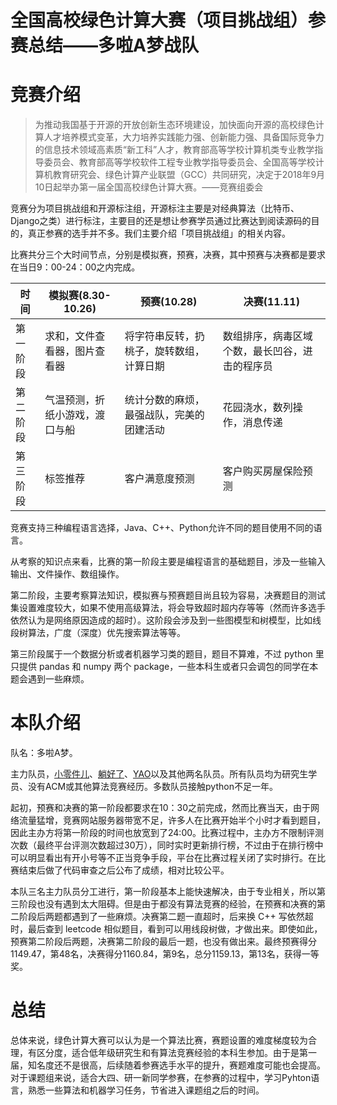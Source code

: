# 全国高校绿色计算大赛（项目挑战组）参赛总结——多啦A梦战队
# 竞赛介绍
> 为推动我国基于开源的开放创新生态环境建设，加快面向开源的高校绿色计算人才培养模式变革，大力培养实践能力强、创新能力强、具备国际竞争力的信息技术领域高素质“新工科”人才，教育部高等学校计算机类专业教学指导委员会、教育部高等学校软件工程专业教学指导委员会、全国高等学校计算机教育研究会、绿色计算产业联盟（GCC）共同研究，决定于2018年9月10日起举办第一届全国高校绿色计算大赛。——竞赛组委会

竞赛分为项目挑战组和开源标注组，开源标注主要是对经典算法（比特币、Django之类）进行标注，主要目的还是想让参赛学员通过比赛达到阅读源码的目的，真正参赛的选手并不多。我们主要介绍「项目挑战组」的相关内容。

比赛共分三个大时间节点，分别是模拟赛，预赛，决赛，其中预赛与决赛都是要求在当日9：00-24：00之内完成。


时间|模拟赛(8.30-10.26)|预赛(10.28)|决赛(11.11)
---|---|---|---
第一阶段|求和，文件查看器，图片查看器|将字符串反转，扔桃子，旋转数组，计算日期|数组排序，病毒区域个数，最长凹谷，进击的程序员
第二阶段|气温预测，折纸小游戏，渡口与船|统计分数的麻烦，最强战队，完美的团建活动|花园浇水，数列操作，消息传递
第三阶段|标签推荐|客户满意度预测|客户购买房屋保险预测

竞赛支持三种编程语言选择，Java、C++、Python允许不同的题目使用不同的语言。

从考察的知识点来看，比赛的第一阶段主要是编程语言的基础题目，涉及一些输入输出、文件操作、数组操作。

第二阶段，主要考察算法知识，模拟赛与预赛题目尚且较为容易，决赛题目的测试集设置难度较大，如果不使用高级算法，将会导致超时超内存等等（然而许多选手依然认为是网络原因造成的超时）。这阶段会涉及到一些图模型和树模型，比如线段树算法，广度（深度）优先搜索算法等等。

第三阶段属于一个数据分析或者机器学习类的题目，题目不算难，不过 python 里只提供 pandas 和 numpy 两个 package，一些本科生或者只会调包的同学在本题会遇到一些麻烦。

# 本队介绍
队名：多啦A梦。

主力队员，[小零件儿](https://github.com/xuyingxiao)、[躺好了](https://github.com/tiaotiaowa)、[YAO](https://github.com/GeneralLi95)以及其他两名队员。所有队员均为研究生学员、没有ACM或其他算法竞赛经历。多数队员接触python不足一年。

起初，预赛和决赛的第一阶段都要求在10：30之前完成，然而比赛当天，由于网络流量猛增，竞赛网站服务器带宽不足，许多人在比赛开始半个小时才看到题目，因此主办方将第一阶段的时间也放宽到了24:00。比赛过程中，主办方不限制评测次数（最终平台评测次数超过30万），同时实时更新排行榜，不过由于在排行榜中可以明显看出有开小号等不正当竞争手段，平台在比赛过程关闭了实时排行。在比赛结束后做了代码审查之后公布了成绩，相对比较公平。

本队三名主力队员分工进行，第一阶段基本上能快速解决，由于专业相关，所以第三阶段也没有遇到太大阻碍。但是由于都没有算法竞赛的经验，在预赛和决赛的第二阶段后两题都遇到了一些麻烦。决赛第二题一直超时，后来换 C++ 写依然超时，最后查到 leetcode 相似题目，看到可以用线段树做，才做出来。即使如此，预赛第二阶段后两题，决赛第二阶段的最后一题，也没有做出来。最终预赛得分1149.47，第48名，决赛得分1160.84，第9名，总分1159.13，第13名，获得一等奖。

# 总结
总体来说，绿色计算大赛可以认为是一个算法比赛，赛题设置的难度梯度较为合理，有区分度，适合低年级研究生和有算法竞赛经验的本科生参加。由于是第一届，知名度还不是很高，后续随着参赛选手水平的提升，赛题难度可能也会提高。对于课题组来说，适合大四、研一新同学参赛，在参赛的过程中，学习Pyhton语言，熟悉一些算法和机器学习任务，节省进入课题组之后的时间。
